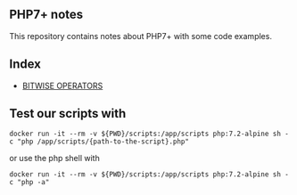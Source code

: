 PHP7+ notes
--
This repository contains notes about PHP7+ with some code examples.

## Index
* [BITWISE OPERATORS](BITWISE-OPERATORS.md)

## Test our scripts with

```
docker run -it --rm -v ${PWD}/scripts:/app/scripts php:7.2-alpine sh -c "php /app/scripts/{path-to-the-script}.php"
```
or use the php shell with
```
docker run -it --rm -v ${PWD}/scripts:/app/scripts php:7.2-alpine sh -c "php -a"
```
